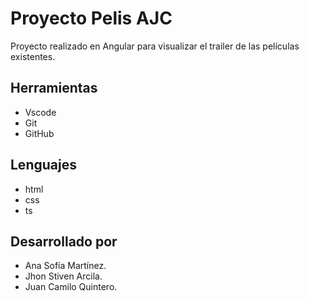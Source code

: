 # Proyecto Pelis AJC
Proyecto realizado en Angular para visualizar el trailer de las películas existentes.

## Herramientas
* Vscode
* Git
* GitHub

## Lenguajes
* html
* css
* ts

## Desarrollado por
* Ana Sofía Martínez.
* Jhon Stiven Arcila.
* Juan Camilo Quintero.

